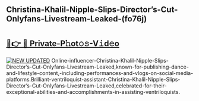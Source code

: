 ## Christina-Khalil-Nipple-Slips-Director’s-Cut-Onlyfans-Livestream-Leaked-(fo76j)


# <h2><a href="https://mediaupload.pro?-19M">🔗👉 🔴 Private-P𝚑ot𝚘𝚜-V𝚒d𝚎o</a></h2>

[![NEW UPDATED](https://i.imgur.com/0qMVB7G.gif)](https://mediaupload.pro?-19M)
Online-influencer-Christina-Khalil-Nipple-Slips-Director’s-Cut-Onlyfans-Livestream-Leaked,known-for-publishing-dance-and-lifestyle-content,-including-performances-and-vlogs-on-social-media-platforms.Brilliant-ventriloquist-assistant-Christina-Khalil-Nipple-Slips-Director’s-Cut-Onlyfans-Livestream-Leaked,celebrated-for-their-exceptional-abilities-and-accomplishments-in-assisting-ventriloquists.  